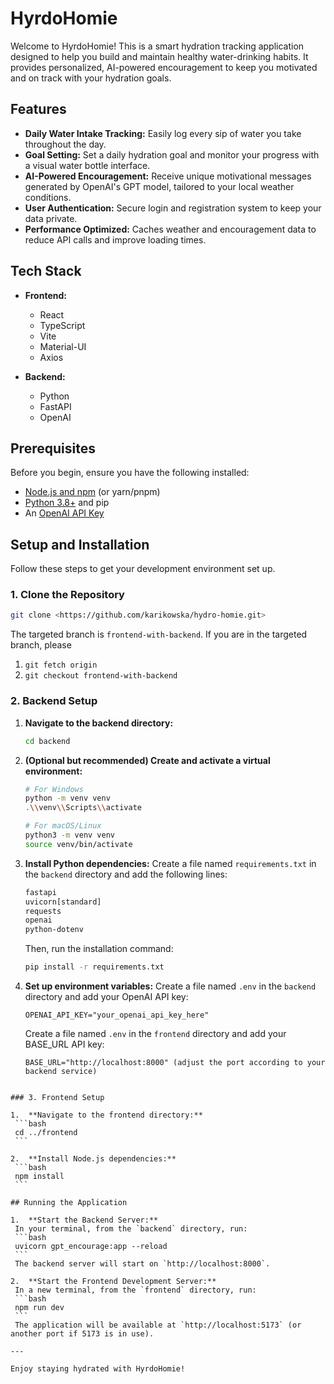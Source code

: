 # HyrdoHomie

Welcome to HyrdoHomie! This is a smart hydration tracking application designed to help you build and maintain healthy water-drinking habits. It provides personalized, AI-powered encouragement to keep you motivated and on track with your hydration goals.

## Features

- **Daily Water Intake Tracking:** Easily log every sip of water you take throughout the day.
- **Goal Setting:** Set a daily hydration goal and monitor your progress with a visual water bottle interface.
- **AI-Powered Encouragement:** Receive unique motivational messages generated by OpenAI's GPT model, tailored to your local weather conditions.
- **User Authentication:** Secure login and registration system to keep your data private.
- **Performance Optimized:** Caches weather and encouragement data to reduce API calls and improve loading times.

## Tech Stack

- **Frontend:**
  - React
  - TypeScript
  - Vite
  - Material-UI
  - Axios

- **Backend:**
  - Python
  - FastAPI
  - OpenAI

## Prerequisites

Before you begin, ensure you have the following installed:
- [Node.js and npm](https://nodejs.org/) (or yarn/pnpm)
- [Python 3.8+](https://www.python.org/downloads/) and pip
- An [OpenAI API Key](https://platform.openai.com/account/api-keys)

## Setup and Installation

Follow these steps to get your development environment set up.

### 1. Clone the Repository

```bash
git clone <https://github.com/karikowska/hydro-homie.git>
```

The targeted branch is ```frontend-with-backend```. If you are in the targeted branch, please 
1. ```git fetch origin```
2. ```git checkout frontend-with-backend```

### 2. Backend Setup

1.  **Navigate to the backend directory:**
    ```bash
    cd backend
    ```

2.  **(Optional but recommended) Create and activate a virtual environment:**
    ```bash
    # For Windows
    python -m venv venv
    .\\venv\\Scripts\\activate

    # For macOS/Linux
    python3 -m venv venv
    source venv/bin/activate
    ```

3.  **Install Python dependencies:**
    Create a file named `requirements.txt` in the `backend` directory and add the following lines:
    ```txt
    fastapi
    uvicorn[standard]
    requests
    openai
    python-dotenv
    ```
    Then, run the installation command:
    ```bash
    pip install -r requirements.txt
    ```

4.  **Set up environment variables:**
    Create a file named `.env` in the `backend` directory and add your OpenAI API key:
    ```
    OPENAI_API_KEY="your_openai_api_key_here"
    ```

    Create a file named `.env` in the `frontend` directory and add your BASE_URL API key:
    ```
    BASE_URL="http://localhost:8000" (adjust the port according to your backend service)
   ```

### 3. Frontend Setup

1.  **Navigate to the frontend directory:**
    ```bash
    cd ../frontend
    ```

2.  **Install Node.js dependencies:**
    ```bash
    npm install
    ```

## Running the Application

1.  **Start the Backend Server:**
    In your terminal, from the `backend` directory, run:
    ```bash
    uvicorn gpt_encourage:app --reload
    ```
    The backend server will start on `http://localhost:8000`.

2.  **Start the Frontend Development Server:**
    In a new terminal, from the `frontend` directory, run:
    ```bash
    npm run dev
    ```
    The application will be available at `http://localhost:5173` (or another port if 5173 is in use).

---

Enjoy staying hydrated with HyrdoHomie!